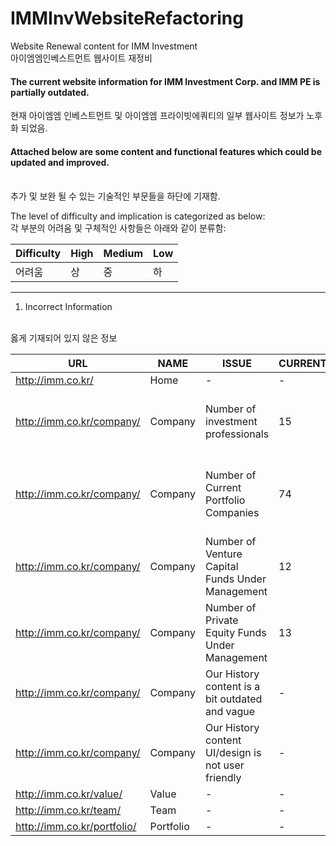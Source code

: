 # IMMInvWebsiteRefactoring
Website Renewal content for IMM Investment
<br>
아이엠엠인베스트먼트 웹사이트 재정비

<h4>The current website information for IMM Investment Corp. and IMM PE is partially outdated. </h4>
현재 아이엠엠 인베스트먼트 및 아이엠엠 프라이빗에쿼티의 일부 웹사이트 정보가 노후화 되었음.
<br>
<h4>Attached below are some content and functional features which could be updated and improved. </h4>
<br>
추가 및 보완 될 수 있는 기술적인 부문들을 하단에 기재함. 
<br>

The level of difficulty and implication is categorized as below:
<br>
각 부분의 어려움 및 구체적인 사항들은 아래와 같이 분류함:

Difficulty  | High | Medium | Low 
--- | --- | --- | ---
어려움 | 상| 중 | 하 |

---

1. Incorrect Information 
<br>
옳게 기재되어 있지 않은 정보 
<br>

URL  | NAME | ISSUE | CURRENT | PROPOSED
--- | --- | --- | --- | ---
http://imm.co.kr/ | Home| - | - | - |
http://imm.co.kr/company/ | Company| Number of investment professionals | 15 | 20 (Counted from Teams Page) |
http://imm.co.kr/company/ | Company| Number of Current Portfolio Companies | 74 | 113 (Counted from Portfolio Page, filtered) |
http://imm.co.kr/company/ | Company| Number of Venture Capital Funds Under Management | 12 | 8? (The VC) |
http://imm.co.kr/company/ | Company| Number of Private Equity Funds Under Management | 13 | 12? (The VC) |
http://imm.co.kr/company/ | Company| Our History content is a bit outdated and vague | - | - |
http://imm.co.kr/company/ | Company| Our History content UI/design is not user friendly | - | - |
http://imm.co.kr/value/ | Value| - | - | - |
http://imm.co.kr/team/ | Team| - | - | - |
http://imm.co.kr/portfolio/ | Portfolio| - | - | - |
